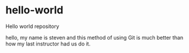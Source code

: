 # hello-world
Hello world repository


hello, my name is steven and this method of using Git is much better than how my last instructor had us do it.
